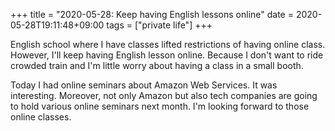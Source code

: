 +++
title =  "2020-05-28: Keep having English lessons online"
date = 2020-05-28T19:11:48+09:00
tags = ["private life"]
+++

English school where I have classes lifted restrictions of having online class.
However, I'll keep having English lesson online.
Because I don't want to ride crowded train and 
I'm little worry about having a class in a small booth.

Today I had online seminars about Amazon Web Services. It was interesting.
Moreover, not only Amazon but also tech companies are going to hold various online seminars next month.
I'm looking forward to those online classes.
